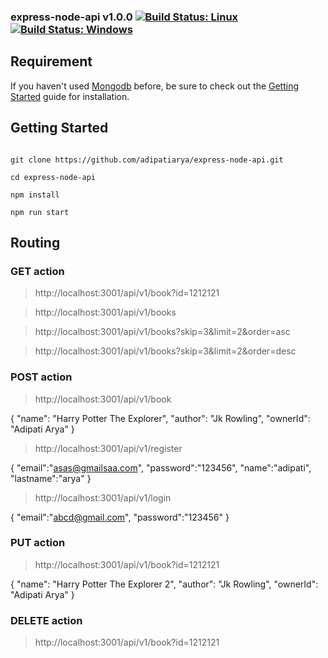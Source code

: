 ### express-node-api v1.0.0 [![Build Status: Linux](https://travis-ci.org/gruntjs/grunt-contrib-less.svg?branch=master)](https://travis-ci.org/gruntjs/grunt-contrib-less) [![Build Status: Windows](https://ci.appveyor.com/api/projects/status/ho4vr86k30r8un49/branch/master?svg=true)](https://ci.appveyor.com/project/gruntjs/grunt-contrib-less/branch/master)


## Requirement

If you haven't used [Mongodb](https://docs.mongodb.com) before, be sure to check out the [Getting Started](https://docs.mongodb.com/v3.2/tutorial/v3.2/tutorial/) guide for installation.

## Getting Started

```shell

git clone https://github.com/adipatiarya/express-node-api.git 

cd express-node-api

npm install

npm run start

```
## Routing

### GET action 

> http://localhost:3001/api/v1/book?id=1212121

> http://localhost:3001/api/v1/books

> http://localhost:3001/api/v1/books?skip=3&limit=2&order=asc

> http://localhost:3001/api/v1/books?skip=3&limit=2&order=desc


### POST action

> http://localhost:3001/api/v1/book

{
    "name": "Harry Potter The Explorer",
    "author": "Jk Rowling",
    "ownerId": "Adipati Arya"
}

> http://localhost:3001/api/v1/register

{
	"email":"asas@gmailsaa.com",
	"password":"123456",
	"name":"adipati",
	"lastname":"arya"
}

> http://localhost:3001/api/v1/login

{
    "email":"abcd@gmail.com",
    "password":"123456"
}

### PUT action

> http://localhost:3001/api/v1/book?id=1212121

{
    "name": "Harry Potter The Explorer 2",
    "author": "Jk Rowling",
    "ownerId": "Adipati Arya"
}

### DELETE action

> http://localhost:3001/api/v1/book?id=1212121
